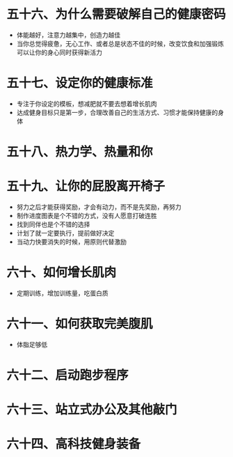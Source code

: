 # 五十六、为什么需要破解自己的健康密码

- 体能越好，注意力越集中，创造力越佳
- 当你总觉得疲惫，无心工作、或者总是状态不佳的时候，改变饮食和加强锻炼可以让你的身心同时获得新活力

# 五十七、设定你的健康标准

- 专注于你设定的模板，想减肥就不要去想着增长肌肉
- 达成健身目标只是第一步，合理改善自己的生活方式、习惯才能保持健康的身体

# 五十八、热力学、热量和你

# 五十九、让你的屁股离开椅子

- 努力之后才能获得奖励，才会有动力，而不是先奖励，再努力
- 制作进度图表是个不错的方式，没有人愿意打破连胜
- 找到同伴也是个不错的选择
- 计划了就一定要执行，提前做好决定
- 当动力快要消失的时候，用原则代替激励

# 六十、如何增长肌肉

- 定期训练，增加训练量，吃蛋白质

# 六十一、如何获取完美腹肌

- 体脂足够低

# 六十二、启动跑步程序

# 六十三、站立式办公及其他敲门

# 六十四、高科技健身装备

